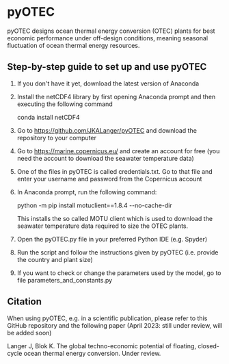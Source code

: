 # pyOTEC

pyOTEC designs ocean thermal energy conversion (OTEC) plants for best economic performance under off-design conditions, meaning seasonal fluctuation of ocean thermal energy resources.

## Step-by-step guide to set up and use pyOTEC

1. If you don't have it yet, download the latest version of Anaconda
2. Install the netCDF4 library by first opening Anaconda prompt and then executing the following command
         
   conda install netCDF4
         
3. Go to https://github.com/JKALanger/pyOTEC and download the repository to your computer
4. Go to https://marine.copernicus.eu/ and create an account for free (you need the account to download the seawater temperature data)
5. One of the files in pyOTEC is called credentials.txt. Go to that file and enter your username and password from the Copernicus account
6. In Anaconda prompt, run the following command:

   python -m pip install motuclient==1.8.4 --no-cache-dir
 
   This installs the so called MOTU client which is used to download the seawater temperature data required to size the OTEC plants.
         
7. Open the pyOTEC.py file in your preferred Python IDE (e.g. Spyder)
8. Run the script and follow the instructions given by pyOTEC (i.e. provide the country and plant size)
9. If you want to check or change the parameters used by the model, go to file parameters_and_constants.py


## Citation

When using pyOTEC, e.g. in a scientific publication, please refer to this GitHub repository and the following paper (April 2023: still under review, will be added soon)

Langer J, Blok K. The global techno-economic potential of floating, closed-cycle ocean thermal energy conversion. Under review.
